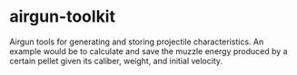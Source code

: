 # airgun-toolkit
Airgun tools for generating and storing projectile characteristics. An example would be to calculate and save the muzzle energy produced by a certain pellet given its caliber, weight, and initial velocity.
